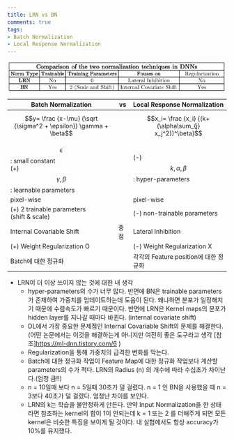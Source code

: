 ```yaml
---
title: LRN vs BN
comments: true
tags:
- Batch Normalization
- Local Response Normalization
---
```


![bn-vs-lrn](/assets/img/BNvsLRN/BN_vs_LRN.png)

| Batch Normalization                                                       | vs   | Local Response Normalization                            |
| ------------------------------------------------------------------------- | ---- | ------------------------------------------------------- |
| $$y= \frac {x-\mu} {\sqrt {\sigma^2 + \epsilon}} \gamma + \beta$$         |      | $$x_i= \frac {x_i} {(k+(\alpha\sum_{j} x_j^2))^\beta}$$ |
| $$\epsilon$$: small constant<br>(+)$$\gamma,\beta$$: learnable parameters |      | (-) $$k, \alpha, \beta$$: hyper-parameters              |
| pixel-wise                                                                |      | pixel-wise                                              |
| (+) 2 trainable parameters<br>    (shift & scale)                         |      | (-) non-trainable parameters                            |
| Internal Covariable Shift                                                 | 중점 | Lateral Inhibition                                      |
| (+) Weight Regularization O                                               |      | (-) Weight Regularization X                             |
| Batch에 대한 정규화                                                       |      | 각각의 Feature position에 대한 정규화                   |
    

- LRN이 더 이상 쓰이지 않는 것에 대한 내 생각
  - hyper-parameters의 수가 너무 많다. 반면에 BN은 trainable parameters가 존재하여 가중치를 업데이트하는데 도움이 된다. 왜냐하면 분포가 일정해지기 때문에 수렴속도가 빠르기 때문이다. 반면에 LRN은 Kernel maps의 분포가 hidden layer를 지나갈 때마다 바뀐다. (internal covariate shift)
  - DL에서 가장 중요한 문제점인 Internal Covariable Shift의 문제를 해결한다.(어떤 논문에서는 이것을 해결하는게 아니지만 여전히 좋은 도구라고 생각 [참조]<https://ml-dnn.tistory.com/6> )    
  - Regularization을 통해 가중치의 급격한 변화를 막는다.
  - Batch에 대한 정규화 작업이 Feature Map에 대한 정규화 작업보다 계산할 parameters의 수가 적다. LRN의 Radius (n) 의 개수에 따라 수십초가 차이난다.(엄청 큼!!)    
  - n = 10일때 보다 n = 5일때 30초가 덜 걸렸다. n = 1 인 BN을 사용했을 때 n = 3보다 40초가 덜 걸렸다. 엄청난 차이를 보인다.
  - LRN의 k는 학습을 불안정하게 만든다. 만약 Input Normalization을 한 상태라면 참조하는 kernel의 합이 1이 안되는데 k = 1 또는 2 를 더해주게 되면 모든 kernel은 비슷한 특징을 보이게 될 것이다. 내 실험에서도 항상 accuracy가 10%를 유지했다. 
